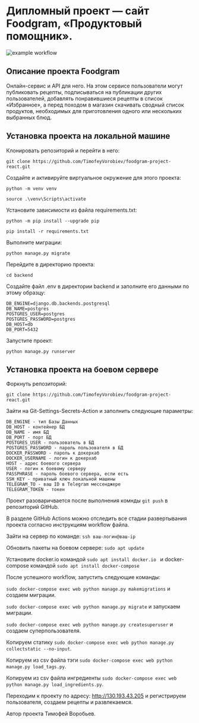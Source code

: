 # Дипломный проект — сайт Foodgram, «Продуктовый помощник».
![example workflow](https://github.com/TimofeyVorobiev/foodgram-project-react/actions/workflows/main.yml/badge.svg)
## Описание проекта Foodgram
Онлайн-сервис и API для него. На этом сервисе пользователи 
могут публиковать рецепты, подписываться на публикации других 
пользователей, добавлять понравившиеся рецепты в список «Избранное», 
а перед походом в магазин скачивать сводный список продуктов, 
необходимых для приготовления одного или нескольких выбранных блюд.
## Установка проекта на локальной машине
Клонировать репозиторий и перейти в него:
```
git clone https://github.com/TimofeyVorobiev/foodgram-project-react.git
```
Создайте и активируйте виртуальное окружение для этого проекта:
```
python -m venv venv
```
```
source .\venv\Scripts\activate
```
Установите зависимости из файла requirements.txt:
```
python -m pip install --upgrade pip
```
```
pip install -r requirements.txt
```
Выполните миграции:
```
python manage.py migrate
```
Перейдите в директорию проекта:
```
cd backend
```
Создайте файл .env в директории backend и заполните его данными по этому 
образцу:
```
DB_ENGINE=django.db.backends.postgresql
DB_NAME=postgres
POSTGRES_USER=postgres
POSTGRES_PASSWORD=postgres
DB_HOST=db
DB_PORT=5432
```
Запустите проект:
```
python manage.py runserver
```
## Установка проекта на боевом сервере
Форкнуть репозиторий:
```
git clone https://github.com/TimofeyVorobiev/foodgram-project-react.git
```
Зайти на Git-Settings-Secrets-Action и заполнить следующие параметры:
```
DB_ENGINE - тип Базы Данных
DB_HOST - контейнер БД
DB_NAME - имя БД
DB_PORT - порт БД
POSTGRES_USER - пользователь в БД
POSTGRES_PASSWORD - пароль пользователя в БД
DOCKER_PASSWORD - пароль к докерхаб
DOCKER_USERNAME - логин к докерхаб
HOST - адрес боевого сервера
USER - логин к боевому серверу
PASSPHRASE - пароль боевого сервера, если есть
SSH_KEY - приватный ключ локальной машины
TELEGRAM_TO - ваш ID в Telegram мессенджере
TELEGRAM_TOKEN - токен
```
Проект разоваричвается после выполнения комнды `git push` в репозиторий GitHub.

В разделе GitHub Actions можно отследить все стадии развертывания проекта 
согласно инструкциям workflow файла.

Зайти на сервер по команде:
`ssh ваш-логин@ваш-ip`

Обновить пакеты на боевом сервере:
`sudo apt update`

Установите docker.io командой `sudo apt install docker.io ` и docker-compose 
командой `sudo apt install docker-compose`

После успешного workflow, запустить следующие команды:

`sudo docker-compose exec web python manage.py makemigrations` и
создаем миграции.

`sudo docker-compose exec web python manage.py migrate` и
запускаем миграции.

`sudo docker-compose exec web python manage.py createsuperuser` и
создаем суперпользователя. 

Копируем статику `sudo docker-compose exec web python manage.py collectstatic --no-input`.

Копируем из csv файла тэги `sudo docker-compose exec web python manage.py load_tags.py`.

Копируем из csv файла ингредиенты `sudo docker-compose exec web python manage.py load_ingredients.py`.

Переходим к проекту по адресу: http://130.193.43.205 и регистрируем пользователя, создаем рецепты и развлекаемся.

Автор проекта Тимофей Воробьев.